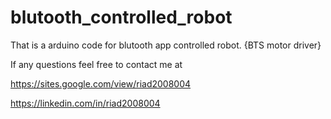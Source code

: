 # blutooth_controlled_robot

That is a arduino code for blutooth app controlled robot. {BTS motor driver}

If any questions feel free to contact me at

https://sites.google.com/view/riad2008004

https://linkedin.com/in/riad2008004
